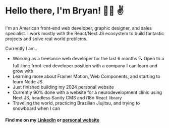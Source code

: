 # Hello there, I'm Bryan! :man_technologist: :v:

I'm an American front-end web developer, graphic designer, and sales specialist. I work mostly with the React/Next JS ecosystem to build fantastic projects and solve real world problems.

Currently I am..
  - Working as a freelance web developer for the last 6 months
  🔍 Open to a full-time front-end developer position with a company I can learn and grow with
  - Learning more about Framer Motion, Web Components, and starting to learn Node JS
  - Just finished building my 2024 personal website
  - Currently 90% done with a website for a neurodevelopment clinic using Next JS, headless Sanity CMS and i18n React library
  - Traveling the world, practicing Brazilian Jiujitsu, and trying to snowboard when I can

#### Find me on my [LinkedIn](https://www.linkedin.com/in/bfink777/) or [personal website](https://www.bryanfink.dev)
